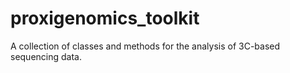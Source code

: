# proxigenomics_toolkit
A collection of classes and methods for the analysis of 3C-based sequencing data.
